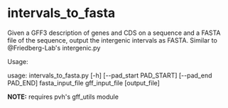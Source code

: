 # intervals_to_fasta
Given a GFF3 description of genes and CDS on a sequence and a FASTA file of the sequence, output the intergenic intervals as FASTA. Similar to @Friedberg-Lab's intergenic.py

Usage:

usage: intervals_to_fasta.py [-h] [--pad_start PAD_START] [--pad_end PAD_END]
                             fasta_input_file gff_input_file [output_file]

**NOTE:** requires pvh's gff_utils module